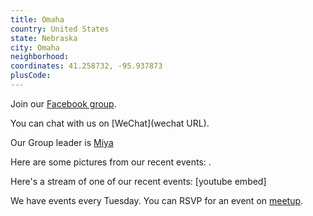 ```yaml
---
title: Omaha
country: United States
state: Nebraska
city: Omaha
neighborhood: 
coordinates: 41.258732, -95.937873
plusCode:
---
```

Join our [Facebook group](https://www.facebook.com/groups/free.code.camp.omaha).

You can chat with us on [WeChat](wechat URL).

Our Group leader is [Miya](freecodecamp.org/miya)

Here are some pictures from our recent events:
![]().

Here's a stream of one of our recent events:
[youtube embed]

We have events every Tuesday. You can RSVP for an event on [meetup](meetupurl).
